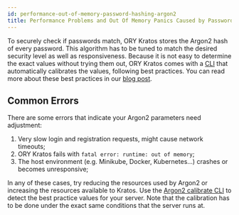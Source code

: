 ```yaml
---
id: performance-out-of-memory-password-hashing-argon2
title: Performance Problems and Out Of Memory Panics Caused by Password Hashing
---
```


To securely check if passwords match, ORY Kratos stores the Argon2 hash of every
password. This algorithm has to be tuned to match the desired security level as
well as responsiveness. Because it is not easy to determine the exact values
without trying them out, ORY Kratos comes with a
[CLI](../cli/kratos-hashers-argon2-calibrate.md) that automatically calibrates
the values, following best practices. You can read more about these best
practices in our
[blog post](https://ory.sh/argon2-parameter-choice-best-practice/).

## Common Errors

There are some errors that indicate your Argon2 parameters need adjustment:

1. Very slow login and registration requests, might cause network timeouts;
2. ORY Kratos fails with `fatal error: runtime: out of memory`;
3. The host environment (e.g. Minikube, Docker, Kubernetes...) crashes or
   becomes unresponsive;

In any of these cases, try reducing the resources used by Argon2 or increasing
the resources available to Kratos. Use the
[Argon2 calibrate CLI](../cli/kratos-hashers-argon2-calibrate.md) to detect the
best practice values for your server. Note that the calibration has to be done
under the exact same conditions that the server runs at.
